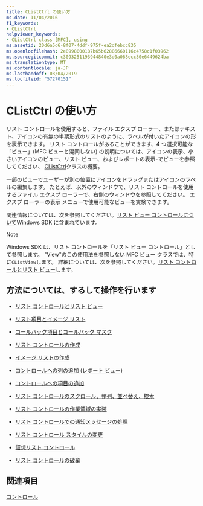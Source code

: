 ```yaml
---
title: CListCtrl の使い方
ms.date: 11/04/2016
f1_keywords:
- CListCtrl
helpviewer_keywords:
- CListCtrl class [MFC], using
ms.assetid: 20d6a5d6-8f07-4ddf-975f-ea2dfebcc835
ms.openlocfilehash: 2e8998000187b65b62886660116c4758c1f03962
ms.sourcegitcommit: c3093251193944840e3d0a068ecc30e6449624ba
ms.translationtype: MT
ms.contentlocale: ja-JP
ms.lasthandoff: 03/04/2019
ms.locfileid: "57270151"
---
```

# <a name="using-clistctrl"></a>CListCtrl の使い方

リスト コントロールを使用すると、ファイル エクスプ ローラー、またはテキスト、アイコンの有無の単票形式のリストのように、ラベルが付いたアイコンの形を表示できます。 リスト コントロールがあることができます、4 つ選択可能な「ビュー」(MFC ビューと混同しない) の説明については、アイコンの表示、小さいアイコンのビュー、リスト ビュー、およびレポートの表示-でビューを参照してください、 [CListCtrl](../mfc/reference/clistctrl-class.md)クラスの概要。

一部のビューでユーザーが別の位置にアイコンをドラッグまたはアイコンのラベルの編集します。 たとえば、以外のウィンドウで、リスト コントロールを使用するファイル エクスプ ローラーで、右側のウィンドウを参照してください。 エクスプ ローラーの表示 メニューで使用可能なビューを実験できます。

関連情報については、次を参照してください。[リスト ビュー コントロールについて](/windows/desktop/Controls/list-view-controls-overview)Windows SDK に含まれています。

> [!NOTE]
>  Windows SDK は、リスト コントロールを「リスト ビュー コントロール」として参照します。 "View"のこの使用法を参照しない MFC ビュー クラスでは、特に`CListView`します。 詳細については、次を参照してください。[リスト コントロールとリスト ビュー](../mfc/list-control-and-list-view.md)します。

## <a name="what-do-you-want-to-know-more-about"></a>方法については、するして操作を行います

- [リスト コントロールとリスト ビュー](../mfc/list-control-and-list-view.md)

- [リスト項目とイメージ リスト](../mfc/list-items-and-image-lists.md)

- [コールバック項目とコールバック マスク](../mfc/callback-items-and-the-callback-mask.md)

- [リスト コントロールの作成](../mfc/creating-the-list-control.md)

- [イメージ リストの作成](../mfc/creating-the-image-lists.md)

- [コントロールへの列の追加 (レポート ビュー)](../mfc/adding-columns-to-the-control-report-view.md)

- [コントロールへの項目の追加](../mfc/adding-items-to-the-control.md)

- [リスト コントロールのスクロール、整列、並べ替え、検索](../mfc/scrolling-arranging-sorting-and-finding-in-list-controls.md)

- [リスト コントロールの作業領域の実装](../mfc/implementing-working-areas-in-list-controls.md)

- [リスト コントロールでの通知メッセージの処理](../mfc/processing-notification-messages-in-list-controls.md)

- [リスト コントロール スタイルの変更](../mfc/changing-list-control-styles.md)

- [仮想リスト コントロール](../mfc/virtual-list-controls.md)

- [リスト コントロールの破棄](../mfc/destroying-the-list-control.md)

## <a name="see-also"></a>関連項目

[コントロール](../mfc/controls-mfc.md)
